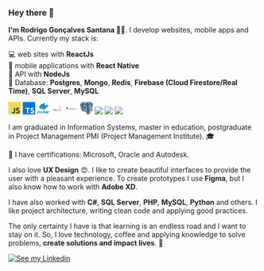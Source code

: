 ### Hey there 👋

**I'm Rodrigo Gonçalves Santana 👨‍🚀**. I develop websites, mobile apps and APIs. Currently my stack is: 

:computer: web sites with **ReactJs** <br/>
:iphone: mobile applications with **React Native** <br/>
:satellite: API with **NodeJs** <br/>
:floppy_disk: Database: **Postgres**, **Mongo**, **Redis**, **Firebase (Cloud Firestore/Real Time)**, **SQL Server**, **MySQL** <br/>

<p>
<img src="https://raw.githubusercontent.com/github/explore/80688e429a7d4ef2fca1e82350fe8e3517d3494d/topics/javascript/javascript.png" height="25px"/>
  
<img src="https://raw.githubusercontent.com/github/explore/80688e429a7d4ef2fca1e82350fe8e3517d3494d/topics/typescript/typescript.png" height="25px"/>

<img src="https://raw.githubusercontent.com/github/explore/80688e429a7d4ef2fca1e82350fe8e3517d3494d/topics/docker/docker.png" height="25px"/>

<img src="https://raw.githubusercontent.com/github/explore/80688e429a7d4ef2fca1e82350fe8e3517d3494d/topics/mysql/mysql.png" height="25px"/>

<img src="https://raw.githubusercontent.com/github/explore/80688e429a7d4ef2fca1e82350fe8e3517d3494d/topics/mongodb/mongodb.png" height="25px"/>

<img src="https://raw.githubusercontent.com/github/explore/80688e429a7d4ef2fca1e82350fe8e3517d3494d/topics/postgresql/postgresql.png" height="25px"/> 

<img src="https://cdn4.iconfinder.com/data/icons/redis-2/1451/Untitled-2-512.png" height="25px"/> 

<img src="https://appmasters.io/static/react-47ce6e77f039020ee2e76a10c1e988e9.png" height="25px"/> 

<img src="https://img.icons8.com/color/452/firebase.png" height="25px" />   
</p>

I am graduated in Information Systems, master in education, postgraduate in Project Management PMI (Project Management Institute). :mortar_board:

:memo: I have certifications: Microsoft, Oracle and Autodesk.


I also love **UX Design** :heart_eyes:. I like to create beautiful interfaces to provide the user with a pleasant experience. To create prototypes I use **Figma**, but I also know how to work with **Adobe XD**.



I have also worked with **C#**, **SQL Server**, **PHP**, **MySQL**, **Python** and others. I like project architecture, writing clean code and applying good practices. 


The only certainty I have is that learning is an endless road and I want to stay on it. So, I love technology, coffee and applying knowledge to solve problems, **create solutions and impact lives**. :purple_heart:



<a href="https://www.linkedin.com/in/rodrigo-gon%C3%A7alves-santana/"><img src="https://img.shields.io/badge/See my Linkedin-0072b1?style=for-the-badge&logo=Linkedin&logoColor=#FFF&link=https://www.linkedin.com/in/rodrigo-gon%C3%A7alves-santana/" alt="See my Linkedin" /></a>
